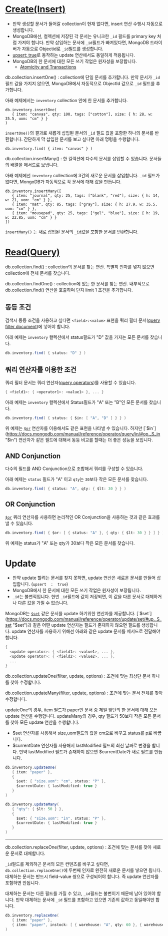 # [Create(Insert)](https://docs.mongodb.com/manual/tutorial/insert-documents/)

* 만약 생성할 문서가 들어갈 collection이 현재 없다면, insert 연산 수행시 자동으로 생성합니다.
* MongoDB에선, 컬렉션에 저장된 각 문서는 유니크한 `_id`	필드를 primary key	처럼 가져야 합니다. 만약 삽입하는 문서에 `_id`필드가 빠져있다면, MongoDB 드라이버가 자동으로 Objectid로 `_id`필드를 생성합니다.
* [upsert: true](https://docs.mongodb.com/manual/reference/method/db.collection.update/#upsert-parameter)로 동작하는 update 연산에서도 동일하게 적용됩니다. 
* MongoDB의 한 문서에 대한 모든 쓰기 작업은 원자성을 보장합니다. 
	* [Atomicity and Transactions](https://docs.mongodb.com/manual/core/write-operations-atomicity/)

db.collection.insertOne()
: collection에 단일 문서를 추가합니다. 만약 문서가 `_id`  필드 값을 가지지 않으면, MongoDB에서 자동적으로 ObjectId 값으로  `_id` 필드를 추가합니다. 

아래 예제에서는 `inventory`  collection 안에 한 문서를 추가합니다. 

```
db.inventory.insertOne(
   { item: "canvas", qty: 100, tags: ["cotton"], size: { h: 28, w: 35.5, uom: "cm" } }
)
```

`insertOne()`의 결과로 새롭게 삽입된 문서의 `_id` 필드 값을 포함한 하나의 문서를 반환합니다.  간단하게 막 삽입한 문서를 보고 싶다면 아래 명령을 수행합니다.

```
db.inventory.find( { item: "canvas" } )
```

db.collection.insertMany()
: 한 컬렉션에 다수의 문서를 삽입할 수 있습니다.  문서들의 배열을 메서드로 보냅니다. 

아래 예제에선 `inventory`  collection에 3건의 새로운 문서를 삽입합니다. `_id`  필드가 없다면, MongoDB가 자동적으로 각 문서에 대해 값을 만듭니다.

```
db.inventory.insertMany([
   { item: "journal", qty: 25, tags: ["blank", "red"], size: { h: 14, w: 21, uom: "cm" } },
   { item: "mat", qty: 85, tags: ["gray"], size: { h: 27.9, w: 35.5, uom: "cm" } },
   { item: "mousepad", qty: 25, tags: ["gel", "blue"], size: { h: 19, w: 22.85, uom: "cm" } }
])
```
`insertMany()` 는 새로 삽입된 문서의 `_id`값을 포함한 문서를 반환합니다. 

# [Read(Query)](https://docs.mongodb.com/manual/tutorial/query-documents/)

db.collection.find()
: collection의 문서를 찾는 연산. 특별히 인자를 넣지 않으면 collection에 전체 문서를 찾습니다.

db.collection.findOne()
: collection에 있는 한 문서를 찾는 연산. 내부적으로 db.collection.find() 연산을 호출하며 단지 limit 1 조건을 추가합니다.

## 동등 조건

검색시 동등 조건을 사용하고 싶다면 `<field>:<value>` 표현을 쿼리 필터 문서([query filter document](https://docs.mongodb.com/manual/core/document/#document-query-filter))에 넣어야 합니다.

아래 예제는 `inventory` 컬렉션에서 status필드가 "D" 값을 가지는 모든 문서를 찾습니다.
```groovy
db.inventory.find( { status: "D" } )
```

## 쿼리 연산자를 이용한 조건

쿼리 필터 문서는 쿼리 연산자([query operators](https://docs.mongodb.com/manual/reference/operator/query/#query-selectors))를 사용할 수 있습니다. 

```groovy
{ <field1>: { <operator1>: <value1> }, ... }
```

아래 예제는 `inventory` 컬렉션에서 Status필드가 "A" 또는 "B"인 모든 문서를 찾습니다.
```groovy
db.inventory.find( { status: { $in: [ "A", "D" ] } } )
```

위 예제는 [`$or`](https://docs.mongodb.com/manual/reference/operator/query/or/#op._S_or "$or") 연산자를 이용해서도 같은 표현을 나타낼 수 있습니다. 하지만 [`$in`](https://docs.mongodb.com/manual/reference/operator/query/in/#op._S_in "$in") 연산자가 같은 필드에 대해서 동등 비교를 할때는 더 좋은 성능을 보입니다. 


##  AND Conjunction

다수의 필드를 AND Conjunction으로 조합해서 쿼리를 구성할 수 있습니다. 

아래 예제는 `status` 필드가 "A" 이고 `qty`는 `30`보다 작은 모든 문서를 찾습니다. 

```groovy
db.inventory.find( { status: "A", qty: { $lt: 30 } } )
```

## OR Conjunction

[`$or`](https://docs.mongodb.com/manual/reference/operator/query/or/#op._S_or "$or") 쿼리 연산자를 사용하면 논리적인 OR Conjunction을 사용하는 것과 같은 효과를 낼 수 있습니다. 

```groovy
db.inventory.find( { $or: [ { status: "A" }, { qty: { $lt: 30 } } ] } )
```
위 예제는 status가 "A" 또는 qty가 30보다 작은 모든 문서를 찾습니다. 


# Update

* 만약 update 할려는 문서를 찾지 못하면, update 연산은 새로운 문서를 만들어 삽입합니다. (`upsert  :  true`)
* MongoDB에서 한 문서에 대한 모든 쓰기 작업은 원자성이 보장됩니다. 
* `_id`는 불변적입니다. 한번 `_id`필드에 값이 저장되면, 이 값을 다른 문서로 대체하거나 다른 값을 가질 수 없습니다.

MongoDB는 [`$set`](https://docs.mongodb.com/manual/reference/operator/update/set/#up._S_set "$set") 같은 문서를 update 하기위한 연산자를 제공합니다. 
[`$set`](https://docs.mongodb.com/manual/reference/operator/update/set/#up._S_set "$set")과 같은 어떤 update 연산자는 필드가 존재하지 않으면 필드를 생성합니다. 
update 연산자를 사용하기 위해선 아래와 같은 update 문서를 메서드로 전달해야 합니다. 
```groovy
{
  <update operator>: { <field1>: <value1>, ... },
  <update operator>: { <field2>: <value2>, ... },
  ...
}
```

db.collection.updateOne(filter,  update,  options)
: 조건에 맞는 최상단 문서 하나를 찾아 수정합니다.



db.collection.updateMany(filter,  update,  options)
: 조건에 맞는 문서 전체를 찾아 수정합니다.



updateOne의 경우, item 필드가 paper인 문서 중 제일 앞단의 한 문서에 대해 모든 update 연산을 수행합니다. updateMany의 경우, qty 필드가 50보다 작은 모든 문서를 찾아 모든 update 연산을 수행합니다. 

* $set 연산자를 사용해서 size,uom필드의 값을 cm으로 바꾸고 status를 p로 바꿉니다.
* $currentDate 연산자를 사용해서 lastModified 필드의 최신 날짜로 변경을 합니다. 만약 lastModified 필드가 존재하지 않으면 $currentDate가 새로 필드를 만듭니다.

``` groovy
db.inventory.updateOne(
   { item: "paper" },
   {
     $set: { "size.uom": "cm", status: "P" },
     $currentDate: { lastModified: true }
   }
)

db.inventory.updateMany(
   { "qty": { $lt: 50 } },
   {
     $set: { "size.uom": "in", status: "P" },
     $currentDate: { lastModified: true }
   }
)
```

--- 

db.collection.replaceOne(filter,  update,  options)
: 조건에 맞는 문서를 찾아 새로운 문서로 대체합니다.

`_id`필드를 제외하곤 문서의 모든 컨텐츠를 바꾸고 싶다면, `db.collection.replaceOne()`에 두번째 인자로 완전히 새로운 문서를 넣으면 됩니다. 대체하는 문서는 반드시 field-value 쌍으로 구성되어야 합니다. 즉 update 연산자를 포함하면 안됩니다.

대체하는 문서는 다른 필드를 가질 수 있고, `_id`필드는 불변이기 때문에 남아 있어야 합니다. 만약 대체하는 문서에 `_id` 필드를 포함하고 있으면 기존의 값하고 동일해야만 합니다. 

```groovy
db.inventory.replaceOne(
   { item: "paper" },
   { item: "paper", instock: [ { warehouse: "A", qty: 60 }, { warehouse: "B", qty: 40 } ] }
)
```
<!--stackedit_data:
eyJoaXN0b3J5IjpbLTgwMDU2NTczNiwxNTMxMzg2MTg2LC0zMj
kxMjI1OTAsODY5NDc1NjY2LDEzNDAyMDEzMDYsLTExOTE5Mzky
OSwxOTQwMTY3ODUzLC0xOTMzMjQ0NTY1XX0=
-->